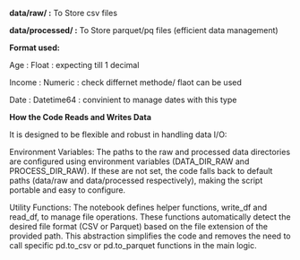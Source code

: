 **data/raw/ :** To Store csv files

**data/processed/ :** To Store parquet/pq files (efficient data management)

**Format used:**

Age : Float : expecting till 1 decimal

Income : Numeric : check differnet methode/ flaot can be used

Date : Datetime64 : convinient to manage dates with this type

**How the Code Reads and Writes Data**

It is designed to be flexible and robust in handling data I/O:

Environment Variables: The paths to the raw and processed data directories are configured using environment variables (DATA_DIR_RAW and PROCESS_DIR_RAW). If these are not set, the code falls back to default paths (data/raw and data/processed respectively), making the script portable and easy to configure.

Utility Functions: The notebook defines helper functions, write_df and read_df, to manage file operations. These functions automatically detect the desired file format (CSV or Parquet) based on the file extension of the provided path. This abstraction simplifies the code and removes the need to call specific pd.to_csv or pd.to_parquet functions in the main logic.
